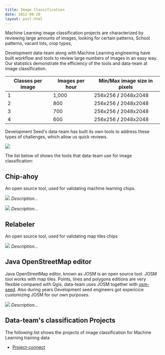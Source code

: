```yaml
---
title: Image Classification
date: 2012-08-20
layout: post.html
---
```


Machine Learning image classification projects are characterized by reviewing large amounts of images, looking for certain patterns,
School patterns, vacant lots, crop types,

Development data-team along with Machine Learning engineering have built workflow and tools to review large numbers of images in an easy way. Our statistics demonstrate the efficiency of the tools and data-team at image classification.

<table class="table">
  <thead>
    <tr>
      <th scope="col">Classes per image</th>
      <th scope="col">Images per hour</th>
      <th scope="col">Min/Max image size in pixels</th>
    </tr>
  </thead>
  <tbody>
    <tr>
      <td>1</td>
      <td>1,000</td>
      <td>256x256 <strong>/</strong> 2048x2048</td>
    </tr>
    <tr>
      <td>2</td>
      <td>800</td>
      <td>256x256 <strong>/</strong> 2048x2048</td>
    </tr>
    <tr>
      <td>3</td>
      <td>700</td>
      <td>256x256 <strong>/</strong> 2048x2048</td>
    </tr>
    <tr>
      <td>4</td>
      <td>600</td>
      <td>256x256 <strong>/</strong> 2048x2048</td>
    </tr>
  </tbody>
</table>

Development Seed's data-team has built its own tools to address these types of challenges, which allow us quick reviews.

![](https://devseed.com/data-team-workflow/assets/images/classification/flowchart_type_projects-Page-5.jpg)

The list below of shows the tools that data-team use for image classification:

## Chip-ahoy

An open source tool, used for validating machine learning chips.

![](https://user-images.githubusercontent.com/12978932/140334426-188775bc-23e3-420c-ba24-fdc08f60ce15.gif)
*Description...*

![](https://paper-attachments.dropbox.com/s_230DC06EACF3ACA9F9E356E4840E7091EA3153BB2E07CA5FA7F773EE60638E3E_1643650861497_chips_ahoy_image_classification.gif)
*Description...*

## Relabeler

An open source tool, used for validating map tiles chips

![](https://devseed.com/data-team-workflow/assets/images/classification/relabeler_fixed.gif)
*Description...*

## Java OpenStreetMap editor

Java OpenStreetMap editor, known as JOSM is an open source tool. JOSM tool works with map tiles. Points, lines and polygons editions are very flexible compared with Qgis, data-team uses JOSM together with [osm-seed](https://github.com/developmentseed/osm-seed). Also during years Development seed engineers got expericice customizing JOSM for our own purposes.

![](https://paper-attachments.dropbox.com/s_1981A5ECF2AEB06EE992A475685270D2AAD678C2973A8357A8ADEF766F86DBA2_1645046387826_unicef_p3_josm.gif)
*Description...*

## Data-team's classification Projects

The following list shows the projects of image classification for Machine Learning training data

- [Project-connect](/highlighted-projects/project-connect/)

